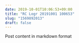 ```yaml
---
date: 2019-10-01T10:06:53+09:00
title: "RC Logr 20191001 100653"
slug: "1569892013"
draft: false
---
```


Post content in markdown format
